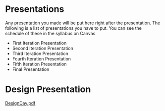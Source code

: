 # Presentations

Any presentation you made will be put here right after the presentation. The following is a list of presentations you have to put. You can see the schedule of these in the syllabus on Canvas.

- First Iteration Presentation
- Second Iteration Presentation
- Third Iteration Presentation
- Fourth Iteration Presentation
- Fifth Iteration Presentation
- Final Presentation

# Design Presentation

[DesignDay.pdf](https://github.com/lee-blake/CME-Commitment-to-Change/files/12875714/DesignDay.pdf)
